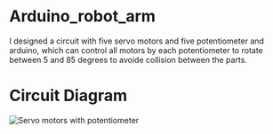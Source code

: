 # Arduino_robot_arm

I designed a circuit with five servo motors and five potentiometer and arduino, which can control all motors by each potentiometer to rotate between 5 and 85 degrees to avoide collision between the parts.


# Circuit Diagram

![Servo motors with potentiometer](https://user-images.githubusercontent.com/85786699/122657651-3920f100-d16e-11eb-95ba-113bbbee1783.PNG)
